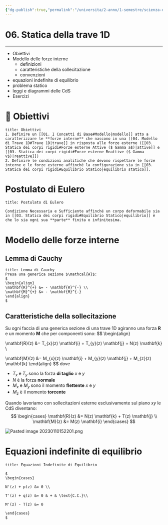 ```yaml
---
{"dg-publish":true,"permalink":"/universita/2-anno/1-semestre/scienza-delle-costruzioni/appunti/06-statica-della-trave-1-d/"}
---
```


# 06. Statica della trave 1D
___

- Obiettivi
- Modello delle forze interne
	- definizioni
	- caratteristiche della sollecitazione
	- convenzioni
- equazioni indefinite di equilibrio
- problema statico
- leggi e diagrammi delle CdS
- Esercizi

# 🎯 Obiettivi

```ad-note
title: Obiettivi
1. Definire un [[01. I Concetti di Base#Modello|modello]] atto a caratterizzare le **forze interne** che nascono in una [[04. Modello di Trave 1D#Trave 1D|trave]] in risposta alle forze esterne ([[03. Statica dei corpi rigidi#Forze esterne Attive ($ Gamma a$)|attive]] e [[03. Statica dei corpi rigidi#Forze esterne Reattive ($ Gamma v$)|reattive]])
2. Definire le condizioni analitiche che devono rispettare le forze interne e le forze esterne affinché la configurazione sia in [[03. Statica dei corpi rigidi#Equilibrio Statico|equilibrio statico]].

```

# Postulato di Eulero

```ad-Teo
title: Postulato di Eulero

Condizione Necessaria e Sufficiente affinché un corpo deformabile sia in [[03. Statica dei corpi rigidi#Equilibrio Statico|equilibrio]] è che lo sia ogni sua **parte** finita o infinitesima. 
```

# Modello delle forze interne
## Lemma di Cauchy

```ad-Teo
title: Lemma di Cauchy
Presa una generica sezione $\mathcal{A}$:
$
\begin{align}
\mathbf{R}^{+} &= - \mathbf{R}^{-} \\
\mathbf{M}^{+} &= - \mathbf{M}^{-}
\end{align}
$

```

## Caratteristiche della sollecitazione

Su ogni faccia di una generica sezione di una trave 1D agiranno una forza $\mathbf{R}$ e un momento $\mathbf{M}$ che per componenti sono:
$$
\begin{align}

\mathbf{R}(z) &= T_{x}(z) \mathbf{i} + T_{y}(z) \mathbf{j} + N(z) \mathbf{k} \\

\mathbf{M}(z) &= M_{x}(z) \mathbf{i} + M_{y}(z) \mathbf{j} + M_{z}(z) \mathbf{k}
\end{align}
$$
dove 

- $T_{x}$ e $T_{y}$ sono la forza **di taglio** $x$ e $y$ 
- $N$ è la forza **normale**
- $M_{x}$ e $M_{y}$ sono il momento **flettente** $x$ e $y$
- $M_{z}$ è il momento **torcente**

Quando lavoriamo con sollecitazioni esterne esclusivamente sul piano $xy$ le CdS diventano:
$$
\begin{cases}
\mathbf{R}(z) &= N(z) \mathbf{k} + T(z) \mathbf{j}  \\
\mathbf{M}(z) &= M(z) \mathbf{i}
\end{cases}
$$

![Pasted image 20230110152201.png](/img/user/Universit%C3%A0/2%C2%B0%20anno/1%C2%B0%20Semestre/Scienza%20delle%20costruzioni/Appunti/allegati/Pasted%20image%2020230110152201.png)



# Equazioni indefinite di equilibrio

```ad-Teo
title: Equazioni Indefinite di Equilibrio

$
\begin{cases}

N'(z) + p(z) &= 0 \\

T'(z) + q(z) &= 0 & + & \text{C.C.}\\

M'(z) - T(z) &= 0

\end{cases}
$

```



